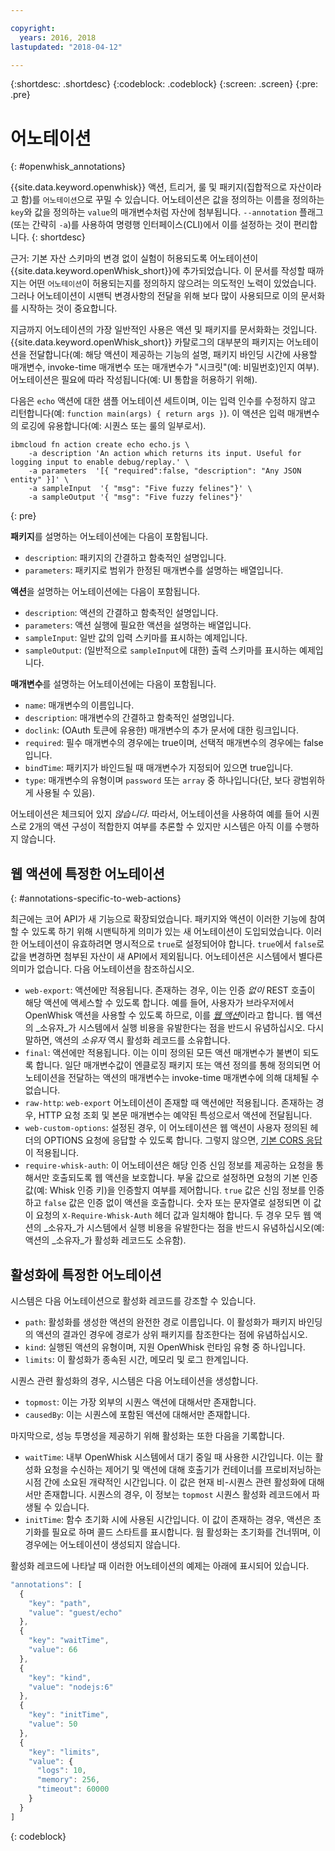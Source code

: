 ```yaml
---

copyright:
  years: 2016, 2018
lastupdated: "2018-04-12"

---
```


{:shortdesc: .shortdesc}
{:codeblock: .codeblock}
{:screen: .screen}
{:pre: .pre}

# 어노테이션
{: #openwhisk_annotations}

{{site.data.keyword.openwhisk}} 액션, 트리거, 룰 및 패키지(집합적으로 자산이라고 함)를 `어노테이션`으로 꾸밀 수 있습니다. 어노테이션은 값을 정의하는 이름을 정의하는 `key`와 값을 정의하는 `value`의 매개변수처럼 자산에 첨부됩니다. `--annotation` 플래그(또는 간략히 `-a`)를 사용하여 명령행 인터페이스(CLI)에서 이를 설정하는 것이 편리합니다.
{: shortdesc}

근거: 기본 자산 스키마의 변경 없이 실험이 허용되도록 어노테이션이 {{site.data.keyword.openWhisk_short}}에 추가되었습니다. 이 문서를 작성할 때까지는 어떤 `어노테이션`이 허용되는지를 정의하지 않으려는 의도적인 노력이 있었습니다. 그러나 어노테이션이 시맨틱 변경사항의 전달을 위해 보다 많이 사용되므로 이의 문서화를 시작하는 것이 중요합니다.

지금까지 어노테이션의 가장 일반적인 사용은 액션 및 패키지를 문서화화는 것입니다. {{site.data.keyword.openWhisk_short}} 카탈로그의 대부분의 패키지는 어노테이션을 전달합니다(예: 해당 액션이 제공하는 기능의 설명, 패키지 바인딩 시간에 사용할 매개변수, invoke-time 매개변수 또는 매개변수가 "시크릿"(예: 비밀번호)인지 여부). 어노테이션은 필요에 따라 작성됩니다(예: UI 통합을 허용하기 위해).

다음은 `echo` 액션에 대한 샘플 어노테이션 세트이며, 이는 입력 인수를 수정하지 않고 리턴합니다(예: `function main(args) { return args }`). 이 액션은 입력 매개변수의 로깅에 유용합니다(예: 시퀀스 또는 룰의 일부로서).
```
ibmcloud fn action create echo echo.js \
    -a description 'An action which returns its input. Useful for logging input to enable debug/replay.' \
    -a parameters  '[{ "required":false, "description": "Any JSON entity" }]' \
    -a sampleInput  '{ "msg": "Five fuzzy felines"}' \
    -a sampleOutput '{ "msg": "Five fuzzy felines"}'
```
{: pre}

**패키지**를 설명하는 어노테이션에는 다음이 포함됩니다.

- `description`: 패키지의 간결하고 함축적인 설명입니다.
- `parameters`: 패키지로 범위가 한정된 매개변수를 설명하는 배열입니다.

**액션**을 설명하는 어노테이션에는 다음이 포함됩니다.

- `description`: 액션의 간결하고 함축적인 설명입니다.
- `parameters`: 액션 실행에 필요한 액션을 설명하는 배열입니다.
- `sampleInput`: 일반 값의 입력 스키마를 표시하는 예제입니다.
- `sampleOutput`: (일반적으로 `sampleInput`에 대한) 출력 스키마를 표시하는 예제입니다.

**매개변수**를 설명하는 어노테이션에는 다음이 포함됩니다.

- `name`: 매개변수의 이름입니다.
- `description`: 매개변수의 간결하고 함축적인 설명입니다.
- `doclink`: (OAuth 토큰에 유용한) 매개변수의 추가 문서에 대한 링크입니다.
- `required`: 필수 매개변수의 경우에는 true이며, 선택적 매개변수의 경우에는 false입니다.
- `bindTime`: 패키지가 바인드될 때 매개변수가 지정되어 있으면 true입니다.
- `type`: 매개변수의 유형이며 `password` 또는 `array` 중 하나입니다(단, 보다 광범위하게 사용될 수 있음).

어노테이션은 체크되어 있지 _않습니다_. 따라서, 어노테이션을 사용하여 예를 들어 시퀀스로 2개의 액션 구성이 적합한지 여부를 추론할 수 있지만 시스템은 아직 이를 수행하지 않습니다.

## 웹 액션에 특정한 어노테이션
{: #annotations-specific-to-web-actions}

최근에는 코어 API가 새 기능으로 확장되었습니다. 패키지와 액션이 이러한 기능에 참여할 수 있도록 하기 위해 시맨틱하게 의미가 있는 새 어노테이션이 도입되었습니다. 이러한 어노테이션이 유효하려면 명시적으로 `true`로 설정되어야 합니다. `true`에서 `false`로 값을 변경하면 첨부된 자산이 새 API에서 제외됩니다. 어노테이션은 시스템에서 별다른 의미가 없습니다. 다음 어노테이션을 참조하십시오.

- `web-export`: 액션에만 적용됩니다. 존재하는 경우, 이는 인증 _없이_ REST 호출이 해당 액션에 액세스할 수 있도록 합니다. 예를 들어, 사용자가 브라우저에서 OpenWhisk 액션을 사용할 수 있도록 하므로, 이를 [_웹 액션_](openwhisk_webactions.html)이라고 합니다. 웹 액션의 _소유자_가 시스템에서 실행 비용을 유발한다는 점을 반드시 유념하십시오. 다시 말하면, 액션의 _소유자_ 역시 활성화 레코드를 소유합니다.
- `final`: 액션에만 적용됩니다. 이는 이미 정의된 모든 액션 매개변수가 불변이 되도록 합니다. 일단 매개변수값이 엔클로징 패키지 또는 액션 정의를 통해 정의되면 어노테이션을 전달하는 액션의 매개변수는 invoke-time 매개변수에 의해 대체될 수 없습니다.
- `raw-http`: `web-export` 어노테이션이 존재할 때 액션에만 적용됩니다. 존재하는 경우, HTTP 요청 조회 및 본문 매개변수는 예약된 특성으로서 액션에 전달됩니다.
- `web-custom-options`: 설정된 경우, 이 어노테이션은 웹 액션이 사용자 정의된 헤더의 OPTIONS 요청에 응답할 수 있도록 합니다. 그렇지 않으면, [기본 CORS 응답](openwhisk_webactions.html#options-requests)이 적용됩니다.
- `require-whisk-auth`: 이 어노테이션은 해당 인증 신임 정보를 제공하는 요청을 통해서만 호출되도록 웹 액션을 보호합니다. 부울 값으로 설정하면 요청의 기본 인증 값(예: Whisk 인증 키)을 인증할지 여부를 제어합니다. `true` 값은 신임 정보를 인증하고 `false` 값은 인증 없이 액션을 호출합니다. 숫자 또는 문자열로 설정되면 이 값이 요청의 `X-Require-Whisk-Auth` 헤더 값과 일치해야 합니다. 두 경우 모두 웹 액션의 _소유자_가 시스템에서 실행 비용을 유발한다는 점을 반드시 유념하십시오(예: 액션의 _소유자_가 활성화 레코드도 소유함).

## 활성화에 특정한 어노테이션

시스템은 다음 어노테이션으로 활성화 레코드를 강조할 수 있습니다.

- `path`: 활성화를 생성한 액션의 완전한 경로 이름입니다. 이 활성화가 패키지 바인딩의 액션의 결과인 경우에 경로가 상위 패키지를 참조한다는 점에 유념하십시오.
- `kind`: 실행된 액션의 유형이며, 지원 OpenWhisk 런타임 유형 중 하나입니다.
- `limits`: 이 활성화가 종속된 시간, 메모리 및 로그 한계입니다.

시퀀스 관련 활성화의 경우, 시스템은 다음 어노테이션을 생성합니다.

- `topmost`: 이는 가장 외부의 시퀀스 액션에 대해서만 존재합니다.
- `causedBy`: 이는 시퀀스에 포함된 액션에 대해서만 존재합니다.

마지막으로, 성능 투명성을 제공하기 위해 활성화는 또한 다음을 기록합니다.

- `waitTime`: 내부 OpenWhisk 시스템에서 대기 중일 때 사용한 시간입니다. 이는 활성화 요청을 수신하는 제어기 및 액션에 대해 호출기가 컨테이너를 프로비저닝하는 시점 간에 소요된 개략적인 시간입니다. 이 값은 현재 비-시퀀스 관련 활성화에 대해서만 존재합니다. 시퀀스의 경우, 이 정보는 `topmost` 시퀀스 활성화 레코드에서 파생될 수 있습니다.
- `initTime`: 함수 초기화 시에 사용된 시간입니다. 이 값이 존재하는 경우, 액션은 초기화를 필요로 하며 콜드 스타트를 표시합니다. 웜 활성화는 초기화를 건너뛰며, 이 경우에는 어노테이션이 생성되지 않습니다.

활성화 레코드에 나타날 때 이러한 어노테이션의 예제는 아래에 표시되어 있습니다.

```javascript
"annotations": [
  {
    "key": "path",
    "value": "guest/echo"
  },
  {
    "key": "waitTime",
    "value": 66
  },
  {
    "key": "kind",
    "value": "nodejs:6"
  },
  {
    "key": "initTime",
    "value": 50
  },
  {
    "key": "limits",
    "value": {
      "logs": 10,
      "memory": 256,
      "timeout": 60000
    }
  }
]
```
{: codeblock}

